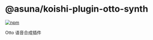 # @asuna/koishi-plugin-otto-synth

[![npm](https://img.shields.io/npm/v/@asuna/koishi-plugin-otto-synth?style=flat-square)](https://www.npmjs.com/package/@asuna/koishi-plugin-otto-synth)

Otto 语音合成插件
